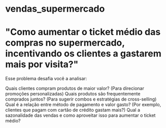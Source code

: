 # vendas_supermercado 
# "Como aumentar o ticket médio das compras no supermercado, incentivando os clientes a gastarem mais por visita?"

Esse problema desafia você a analisar:
 
Quais clientes compram produtos de maior valor? (Para direcionar promoções personalizadas)
Quais produtos são frequentemente comprados juntos? (Para sugerir combos e estratégias de cross-selling)
Qual é a relação entre método de pagamento e valor gasto? (Por exemplo, clientes que pagam com cartão de crédito gastam mais?)
Qual a sazonalidade das vendas e como aproveitar isso para aumentar o ticket médio?
  
   